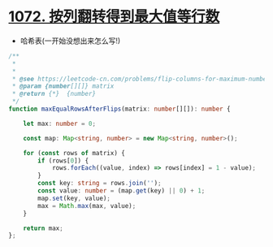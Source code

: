 
# [1072. 按列翻转得到最大值等行数](https://leetcode-cn.com/problems/flip-columns-for-maximum-number-of-equal-rows/)

- 哈希表(一开始没想出来怎么写!)

```ts
/**
 *
 * 
 * @see https://leetcode-cn.com/problems/flip-columns-for-maximum-number-of-equal-rows/solution/c-jian-dan-ti-jie-by-da-li-wang-21/
 * @param {number[][]} matrix
 * @return {*}  {number}
 */
function maxEqualRowsAfterFlips(matrix: number[][]): number {

    let max: number = 0;

    const map: Map<string, number> = new Map<string, number>();

    for (const rows of matrix) {
        if (rows[0]) {
            rows.forEach((value, index) => rows[index] = 1 - value);
        }
        const key: string = rows.join('');
        const value: number = (map.get(key) || 0) + 1;
        map.set(key, value);
        max = Math.max(max, value);
    }

    return max;
};
```
